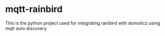 # mqtt-rainbird
This is the python project used for integrating rainbird with domoticz using mqtt auto discovery
